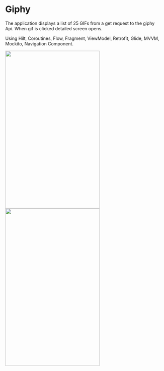 # Giphy

The application displays a list of 25 GIFs from a get request to the giphy Api. When gif is clicked detailed screen opens.

Using Hilt, Coroutines, Flow, Fragment, ViewModel, Retrofit, Glide, MVVM, Mockito, Navigation Component.

<img src="https://user-images.githubusercontent.com/96121302/222964041-af573672-564f-4edd-b469-a57dfab39b31.jpg" width="300" height="500"> <img src="https://user-images.githubusercontent.com/96121302/222964103-1ced9d98-52e1-4631-8b53-809a384f6bbb.jpg" width="300" height="500">
